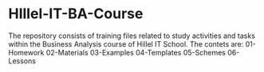 # HIllel-IT-BA-Course
The repository consists of training files related to study activities and tasks within the Business Analysis course of Hillel IT School.
The contets are:
01-Homework 
02-Materials
03-Examples
04-Templates
05-Schemes
06-Lessons 
